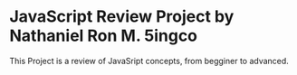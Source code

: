 # JavaScript Review Project by Nathaniel Ron M. 5ingco 
This Project is a review of JavaSript concepts, from begginer to advanced.
